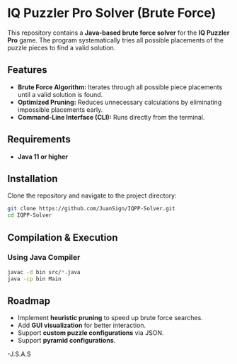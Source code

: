 # IQ Puzzler Pro Solver (Brute Force)

This repository contains a **Java-based brute force solver** for the **IQ Puzzler Pro** game. The program systematically tries all possible placements of the puzzle pieces to find a valid solution.

## Features
- **Brute Force Algorithm:** Iterates through all possible piece placements until a valid solution is found.
- **Optimized Pruning:** Reduces unnecessary calculations by eliminating impossible placements early.
- **Command-Line Interface (CLI):** Runs directly from the terminal.

## Requirements
- **Java 11 or higher**

## Installation
Clone the repository and navigate to the project directory:
```sh
git clone https://github.com/JuanSign/IQPP-Solver.git
cd IQPP-Solver
```

## Compilation & Execution
### Using Java Compiler
```sh
javac -d bin src/*.java
java -cp bin Main
```

## Roadmap
- Implement **heuristic pruning** to speed up brute force searches.
- Add **GUI visualization** for better interaction.
- Support **custom puzzle configurations** via JSON.
- Support **pyramid configurations**.

-J.S.A.S

